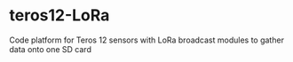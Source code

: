 # teros12-LoRa
Code platform for Teros 12 sensors with LoRa broadcast modules to gather data onto one SD card
